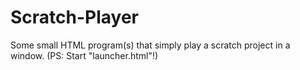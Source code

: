 # Scratch-Player
Some small HTML program(s) that simply play a scratch project in a window.
(PS: Start "launcher.html"!)
